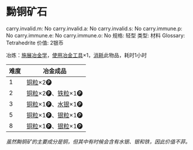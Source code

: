 # 黝铜矿石

carry.invalid.m: No
carry.invalid.a: No
carry.invalid.s: No
carry.immune.p: No
carry.immune.e: No
carry.immune.o: No
规格: 轻型
类型: 材料
Glossary: Tetrahedrite
价值: 2银币

<aside>

冶炼：[施展](https://www.notion.so/1b3d619a067b80f38dccf027f026b32f?pvs=21)[冶金学](https://www.notion.so/1d4d619a067b8050bb96cde95147e0a7?pvs=21)，[使用](https://www.notion.so/1b3d619a067b80bbbbacd6817c707325?pvs=21)[冶金工具](%E5%86%B6%E9%87%91%E5%B7%A5%E5%85%B7%201d4d619a067b8092b3e9fda42e4da44e.md)×1，[消耗](https://www.notion.so/1b3d619a067b80789d16e44120e1be39?pvs=21)此物品，耗时1小时

| **难度** | 冶金成品 |
| --- | --- |
| 1 | [铜粒](%E9%93%9C%E7%B2%92%201d4d619a067b804bae09e19303c5ef28.md)×2🅟 |
| 2 | [铜粒](%E9%93%9C%E7%B2%92%201d4d619a067b804bae09e19303c5ef28.md)×2🅟、[铁粒](%E9%93%81%E7%B2%92%201d4d619a067b80daa891ce4ffe9bc77d.md)×1🅟 |
| 3 | [铜粒](%E9%93%9C%E7%B2%92%201d4d619a067b804bae09e19303c5ef28.md)×1🅟、[水银](%E6%B0%B4%E9%93%B6%201d5d619a067b809094eccf6cc713fa6f.md)×1🅟 |
| 5 | [铜粒](%E9%93%9C%E7%B2%92%201d4d619a067b804bae09e19303c5ef28.md)×1🅟、[银粒](%E9%93%B6%E7%B2%92%201d4d619a067b8053b762c0b273b821f1.md)×1🅟 |
| 8 | [铜粒](%E9%93%9C%E7%B2%92%201d4d619a067b804bae09e19303c5ef28.md)×1🅟、[银粒](%E9%93%B6%E7%B2%92%201d4d619a067b8053b762c0b273b821f1.md)×1🅟 |
</aside>

*虽然黝铜矿的主要成分是铜，但其中有时候会含有水银、银和铁，因此价值不菲。*